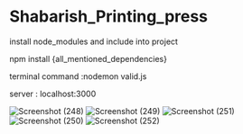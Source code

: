 # Shabarish_Printing_press

install node_modules and include into project     

npm install {all_mentioned_dependencies}  

terminal command :nodemon valid.js  

server : localhost:3000

![Screenshot (248)](https://github.com/vamshi1812/Shabarish_Printing_press/assets/115687019/2ba5ccc2-462a-4c2e-ae89-f2d87e32371e)
![Screenshot (249)](https://github.com/vamshi1812/Shabarish_Printing_press/assets/115687019/049e16ba-3579-4ca6-91f0-9b880facb33d)
![Screenshot (251)](https://github.com/vamshi1812/Shabarish_Printing_press/assets/115687019/0e45173f-0834-49d9-9c70-3a6250c91d29)
![Screenshot (250)](https://github.com/vamshi1812/Shabarish_Printing_press/assets/115687019/3ccffbef-a85e-4c26-ad25-49f7cb5d36fb)
![Screenshot (252)](https://github.com/vamshi1812/Shabarish_Printing_press/assets/115687019/163d2dd1-6a9a-47a8-a34e-d6c3686461eb)
